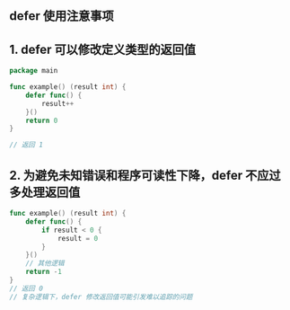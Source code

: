 ## defer 使用注意事项

## 1. defer 可以修改定义类型的返回值

```go
package main

func example() (result int) {
    defer func() {
        result++
    }()
    return 0
}

// 返回 1
```

## 2. 为避免未知错误和程序可读性下降，defer 不应过多处理返回值
```go
func example() (result int) {
    defer func() {
        if result < 0 {
            result = 0
        }
    }()
    // 其他逻辑
    return -1
}
// 返回 0
// 复杂逻辑下，defer 修改返回值可能引发难以追踪的问题

```

